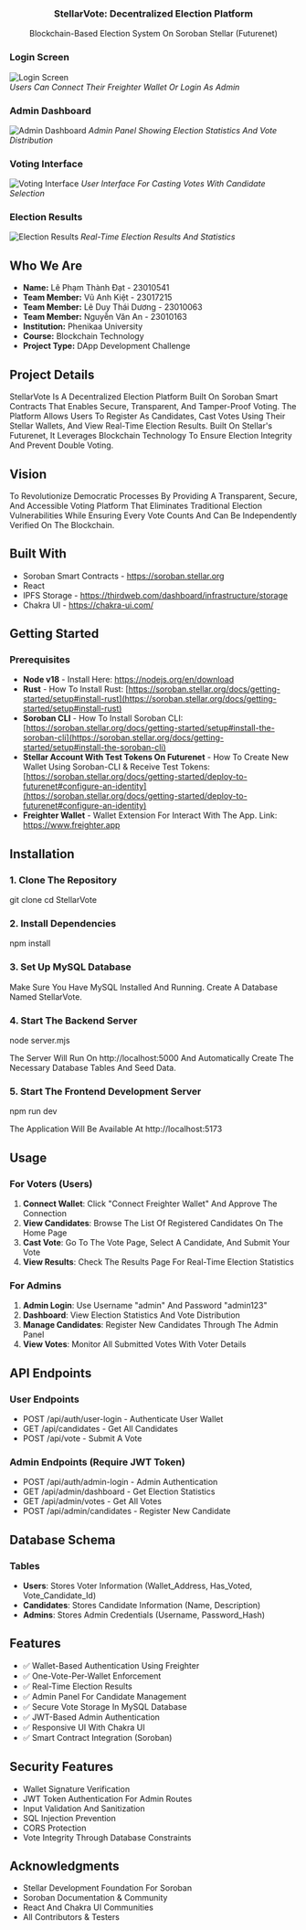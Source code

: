 <div>

<h3 align="center">StellarVote: Decentralized Election Platform</h3>

  <p align="center"> Blockchain-Based Election System On Soroban Stellar (Futurenet)</p>
</div>

### Login Screen
![Login Screen](img/LoginScreen.png)  
*Users Can Connect Their Freighter Wallet Or Login As Admin*

### Admin Dashboard
![Admin Dashboard](img/Dashboard.png)
*Admin Panel Showing Election Statistics And Vote Distribution*

### Voting Interface
![Voting Interface](img/VotingInterface.png)
*User Interface For Casting Votes With Candidate Selection*

### Election Results
![Election Results](img/ElectionResults.png)
*Real-Time Election Results And Statistics*

## Who We Are

- **Name:** Lê Phạm Thành Đạt - 23010541
- **Team Member:** Vũ Anh Kiệt - 23017215
- **Team Member:** Lê Duy Thái Dương - 23010063
- **Team Member:** Nguyễn Văn An - 23010163
- **Institution:** Phenikaa University
- **Course:** Blockchain Technology
- **Project Type:** DApp Development Challenge

## Project Details

StellarVote Is A Decentralized Election Platform Built On Soroban Smart Contracts That Enables Secure, Transparent, And Tamper-Proof Voting. The Platform Allows Users To Register As Candidates, Cast Votes Using Their Stellar Wallets, And View Real-Time Election Results. Built On Stellar's Futurenet, It Leverages Blockchain Technology To Ensure Election Integrity And Prevent Double Voting.

## Vision

To Revolutionize Democratic Processes By Providing A Transparent, Secure, And Accessible Voting Platform That Eliminates Traditional Election Vulnerabilities While Ensuring Every Vote Counts And Can Be Independently Verified On The Blockchain.

## Built With

- Soroban Smart Contracts - https://soroban.stellar.org
- React
- IPFS Storage - https://thirdweb.com/dashboard/infrastructure/storage
- Chakra UI - https://chakra-ui.com/

## Getting Started

### Prerequisites

- **Node v18** - Install Here: https://nodejs.org/en/download
- **Rust** - How To Install Rust:
  [https://soroban.stellar.org/docs/getting-started/setup#install-rust](https://soroban.stellar.org/docs/getting-started/setup#install-rust)
- **Soroban CLI** - How To Install Soroban CLI:
  [https://soroban.stellar.org/docs/getting-started/setup#install-the-soroban-cli](https://soroban.stellar.org/docs/getting-started/setup#install-the-soroban-cli)
- **Stellar Account With Test Tokens On Futurenet** - How To Create New Wallet Using Soroban-CLI & Receive Test Tokens:
  [https://soroban.stellar.org/docs/getting-started/deploy-to-futurenet#configure-an-identity](https://soroban.stellar.org/docs/getting-started/deploy-to-futurenet#configure-an-identity)
- **Freighter Wallet** - Wallet Extension For Interact With The App. Link: https://www.freighter.app

## Installation

### 1. Clone The Repository

git clone <repositoryUrl>
cd StellarVote


### 2. Install Dependencies

npm install


### 3. Set Up MySQL Database
Make Sure You Have MySQL Installed And Running. Create A Database Named StellarVote.

### 4. Start The Backend Server

node server.mjs

The Server Will Run On http://localhost:5000 And Automatically Create The Necessary Database Tables And Seed Data.

### 5. Start The Frontend Development Server

npm run dev

The Application Will Be Available At http://localhost:5173

## Usage

### For Voters (Users)
1. **Connect Wallet**: Click "Connect Freighter Wallet" And Approve The Connection
2. **View Candidates**: Browse The List Of Registered Candidates On The Home Page
3. **Cast Vote**: Go To The Vote Page, Select A Candidate, And Submit Your Vote
4. **View Results**: Check The Results Page For Real-Time Election Statistics

### For Admins
1. **Admin Login**: Use Username "admin" And Password "admin123"
2. **Dashboard**: View Election Statistics And Vote Distribution
3. **Manage Candidates**: Register New Candidates Through The Admin Panel
4. **View Votes**: Monitor All Submitted Votes With Voter Details

## API Endpoints

### User Endpoints
- POST /api/auth/user-login - Authenticate User Wallet
- GET /api/candidates - Get All Candidates
- POST /api/vote - Submit A Vote

### Admin Endpoints (Require JWT Token)
- POST /api/auth/admin-login - Admin Authentication
- GET /api/admin/dashboard - Get Election Statistics
- GET /api/admin/votes - Get All Votes
- POST /api/admin/candidates - Register New Candidate

## Database Schema

### Tables
- **Users**: Stores Voter Information (Wallet_Address, Has_Voted, Vote_Candidate_Id)
- **Candidates**: Stores Candidate Information (Name, Description)
- **Admins**: Stores Admin Credentials (Username, Password_Hash)

## Features

- ✅ Wallet-Based Authentication Using Freighter
- ✅ One-Vote-Per-Wallet Enforcement
- ✅ Real-Time Election Results
- ✅ Admin Panel For Candidate Management
- ✅ Secure Vote Storage In MySQL Database
- ✅ JWT-Based Admin Authentication
- ✅ Responsive UI With Chakra UI
- ✅ Smart Contract Integration (Soroban)

## Security Features

- Wallet Signature Verification
- JWT Token Authentication For Admin Routes
- Input Validation And Sanitization
- SQL Injection Prevention
- CORS Protection
- Vote Integrity Through Database Constraints

## Acknowledgments

- Stellar Development Foundation For Soroban
- Soroban Documentation & Community
- React And Chakra UI Communities
- All Contributors & Testers
